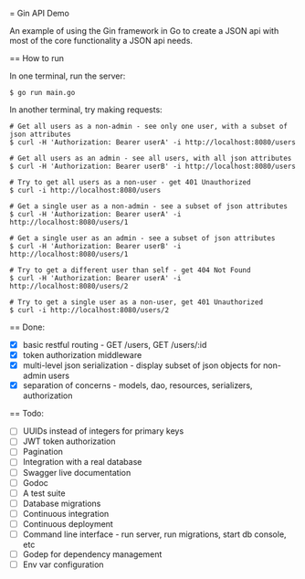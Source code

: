 = Gin API Demo

An example of using the Gin framework in Go to create a JSON api with most of the core functionality a JSON api needs.


== How to run

In one terminal, run the server:

```
$ go run main.go
```

In another terminal, try making requests:

```
# Get all users as a non-admin - see only one user, with a subset of json attributes
$ curl -H 'Authorization: Bearer userA' -i http://localhost:8080/users
```

```
# Get all users as an admin - see all users, with all json attributes
$ curl -H 'Authorization: Bearer userB' -i http://localhost:8080/users
```

```
# Try to get all users as a non-user - get 401 Unauthorized
$ curl -i http://localhost:8080/users
```

```
# Get a single user as a non-admin - see a subset of json attributes
$ curl -H 'Authorization: Bearer userA' -i http://localhost:8080/users/1
```

```
# Get a single user as an admin - see a subset of json attributes
$ curl -H 'Authorization: Bearer userB' -i http://localhost:8080/users/1
```

```
# Try to get a different user than self - get 404 Not Found
$ curl -H 'Authorization: Bearer userA' -i http://localhost:8080/users/2
```

```
# Try to get a single user as a non-user, get 401 Unauthorized
$ curl -i http://localhost:8080/users/2
```


== Done:
- [x] basic restful routing - GET /users, GET /users/:id
- [x] token authorization middleware
- [x] multi-level json serialization - display subset of json objects for non-admin users
- [x] separation of concerns - models, dao, resources, serializers, authorization

== Todo:
- [ ] UUIDs instead of integers for primary keys
- [ ] JWT token authorization
- [ ] Pagination
- [ ] Integration with a real database
- [ ] Swagger live documentation
- [ ] Godoc
- [ ] A test suite
- [ ] Database migrations
- [ ] Continuous integration
- [ ] Continuous deployment
- [ ] Command line interface - run server, run migrations, start db console, etc
- [ ] Godep for dependency management
- [ ] Env var configuration
